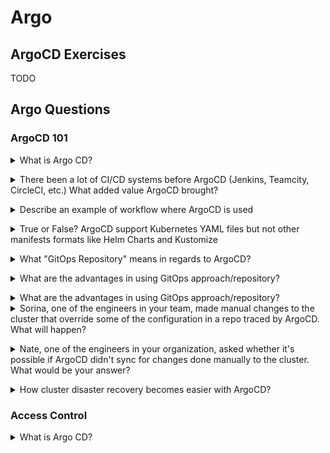 # Argo

## ArgoCD Exercises

TODO

## Argo Questions

### ArgoCD 101

<details>
<summary>What is Argo CD?</summary><br><b>

[ArgoCD](https://argo-cd.readthedocs.io/en/stable): "Argo CD is a declarative, GitOps continuous delivery tool for Kubernetes."

As to why Argo CD, they provide the following explanation: "Application definitions, configurations, and environments should be declarative and version controlled. Application deployment and lifecycle management should be automated, auditable, and easy to understand."

</b></details>

<details>
<summary>There been a lot of CI/CD systems before ArgoCD (Jenkins, Teamcity, CircleCI, etc.) What added value ArgoCD brought?</summary><br><b>

Simply said, ArgoCD is running on Kubernetes, it's part of its ecosystem, as opposed to some other CI/CD systems.

Easier to explain the need for ArgoCD by direct comparison to another CI/CD system. Let's use Jenkins for this.

With Jenkins, you need make sure to install k8s related tools and set access for commands like kubectl.
With ArgoCD you simply need to install it in your namespace but no need to install additional tools as it's part of k8s.

With Jenkins, managing access is usually done per pipeline and even if set globally in Jenkins, you still need to configure each pipeline to use that access configuration.
With ArgoCD access management to k8s and other resources is given as it runs already on the cluster, in one or multiple namespaces.

With Jenkins, tracking the status of what got deployed to k8s can be done only as an extra step, by running the pipeline. This is because Jenkins isn't part of the k8s cluster.
With ArgoCD you get much better tracking and visibility of what gets deployed as it runs in the same cluster and the same namespace.

With ArgoCD it's really easy to roll back to a previous version because all the changes done, are done to git which is a versioned source control. So it's enough to get to a previous commit for ArgoCD to detect a change and sync to the cluster. Worth to mention, this point specifically is true for Jenkins as well :)
</b></details>

<details>
<summary>Describe an example of workflow where ArgoCD is used</summary><br><b>

1. A developer submitted change to an application repository
2. Jenkins pipeline is triggered to run CI on the change
3. If the Jenkins Pipeline completed successfully, build an image out of the new code
4. Push to image to a registry
5. Update K8S manifest file(s) in a separate app config repository
6. ArgoCD tracks changes in the app config repository. Since there was a change in the repository, it will apply the changes from the repo
7. 
</b></details>

<details>
<summary>True or False? ArgoCD support Kubernetes YAML files but not other manifests formats like Helm Charts and Kustomize</summary><br><b>

False. It supports Kubernetes YAML files as well as Helm Charts and Kustomize.

</b></details>

<details>
<summary>What "GitOps Repository" means in regards to ArgoCD?</summary><br><b>

It's the repository that holds app configuration, the one updated most of the time by CI/CD processes or DevOps, SRE engineers. In regards to ArgoCD it's the repository ArgoCD tracks for changes and apply them when they are detected.

</b></details>

<details>
<summary>What are the advantages in using GitOps approach/repository?</summary><br><b>

* Your whole configuration is one place, defined as code so it's completely transparent, adjustable for changes and easily reproducible
* Everyone go through the same interface hence you have more people experiencing and testing the code, even if not intentionally
* Engineers can use it for testing, development, ... there is no more running manual commands and hoping to reach the same status as in the cluster/cloud.
* 
</b></details>

<details>
<summary>What are the advantages in using GitOps approach/repository?</summary><br><b>

* Your whole configuration is one place, defined as code so it's completely transparent, adjustable for changes and easily reproducible
* Everyone go through the same interface hence you have more people experiencing and testing the code, even if not intentionally
* Engineers can use it for testing, development, ... there is no more running manual commands and hoping to reach the same status as in the cluster/cloud.
* Single source of truth: you know that your GitOps is the repo from which changes can be done to the cluster. So even if someone tries to manually override it, it won't work.
</b></details>

<details>
<summary>Sorina, one of the engineers in your team, made manual changes to the cluster that override some of the configuration in a repo traced by ArgoCD. What will happen?</summary><br><b>

Once Sorina made the modifications, ArgoCD will detect the state diverged and will sync the changes from the GitOps repository, overwriting the manual changes done by Sorina.

</b></details>

<details>
<summary>Nate, one of the engineers in your organization, asked whether it's possible if ArgoCD didn't sync for changes done manually to the cluster. What would be your answer?</summary><br><b>

The answer is yes, it's possible. You can configure ArgoCD to sync to desired state when changes done manually and instead do something like sending alerts.

</b></details>

<details>
<summary>How cluster disaster recovery becomes easier with ArgoCD?</summary><br><b>

Imagine you have a cluster in the cloud, in one of the regions. Something happens to that cluster and it's either crashes or simply no longer opertional.

If you have all your cluster configuration in a GitOps repository, ArgoCD can be pointed to that repository while be configured to use a new cluster you've set up and apply that configuration so your cluster is again up and running with the same status as o
</b></details>


### Access Control

<details>
<summary>What is Argo CD?</code></summary><br><b>

[ArgoCD](https://argo-cd.readthedocs.io/en/stable): "Argo CD is a declarative, GitOps continuous delivery tool for Kubernetes."

As to why Argo CD, they provide the following explanation: "Application definitions, configurations, and environments should be declarative and version controlled. Application deployment and lifecycle management should be automated, auditable, and easy to understand."

</b></details>
